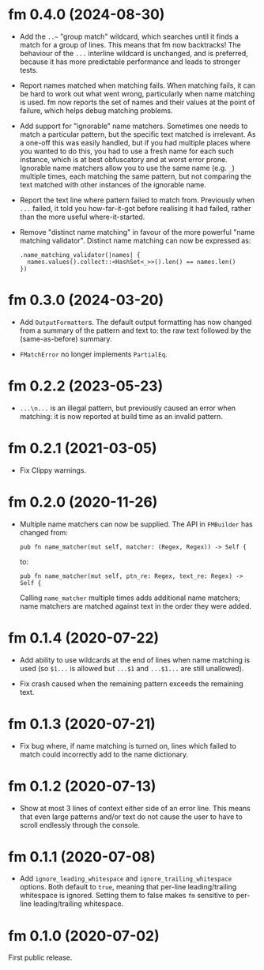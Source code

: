 # fm 0.4.0 (2024-08-30)

* Add the `..~` "group match" wildcard, which searches until it finds a match
  for a group of lines. This means that fm now backtracks! The behaviour of the
  `...` interline wildcard is unchanged, and is preferred, because it has more
  predictable performance and leads to stronger tests.

* Report names matched when matching fails. When matching fails, it can be hard
  to work out what went wrong, particularly when name matching is used. fm now
  reports the set of names and their values at the point of failure, which
  helps debug matching problems.

* Add support for "ignorable" name matchers. Sometimes one needs to match a
  particular pattern, but the specific text matched is irrelevant. As a one-off
  this was easily handled, but if you had multiple places where you wanted to
  do this, you had to use a fresh name for each such instance, which is at best
  obfuscatory and at worst error prone. Ignorable name matchers allow you to
  use the same name (e.g. `_`) multiple times, each matching the same pattern,
  but not comparing the text matched with other instances of the ignorable
  name.

* Report the text line where pattern failed to match from. Previously when
  `...` failed, it told you how-far-it-got before realising it had failed,
  rather than the more useful where-it-started.

* Remove "distinct name matching" in favour of the more powerful "name
  matching validator". Distinct name matching can now be expressed as:

  ```
  .name_matching_validator(|names| {
    names.values().collect::<HashSet<_>>().len() == names.len()
  })
  ```


# fm 0.3.0 (2024-03-20)

* Add `OutputFormatter`s. The default output formatting has now changed from a
  summary of the pattern and text to: the raw text followed by the
  (same-as-before) summary.

* `FMatchError` no longer implements `PartialEq`.


# fm 0.2.2 (2023-05-23)

* `...\n...` is an illegal pattern, but previously caused an error when
  matching: it is now reported at build time as an invalid pattern.


# fm 0.2.1 (2021-03-05)

* Fix Clippy warnings.


# fm 0.2.0 (2020-11-26)

* Multiple name matchers can now be supplied. The API in `FMBuilder` has changed from:
    ```
    pub fn name_matcher(mut self, matcher: (Regex, Regex)) -> Self {
    ```
  to:
    ```
    pub fn name_matcher(mut self, ptn_re: Regex, text_re: Regex) -> Self {
    ```
  Calling `name_matcher` multiple times adds additional name matchers; name
  matchers are matched against text in the order they were added.


# fm 0.1.4 (2020-07-22)

* Add ability to use wildcards at the end of lines when name matching is used
  (so `$1...` is allowed but `...$1` and `...$1...` are still unallowed).

* Fix crash caused when the remaining pattern exceeds the remaining text.


# fm 0.1.3 (2020-07-21)

* Fix bug where, if name matching is turned on, lines which failed to match
  could incorrectly add to the name dictionary.


# fm 0.1.2 (2020-07-13)

* Show at most 3 lines of context either side of an error line. This means that
  even large patterns and/or text do not cause the user to have to scroll
  endlessly through the console.


# fm 0.1.1 (2020-07-08)

* Add `ignore_leading_whitespace` and `ignore_trailing_whitespace` options.
  Both default to `true`, meaning that per-line leading/trailing whitespace is
  ignored. Setting them to false makes `fm` sensitive to per-line
  leading/trailing whitespace.


# fm 0.1.0 (2020-07-02)

First public release.
